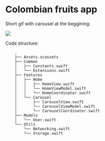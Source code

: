 #  Colombian fruits app

Short gif with carousel at the beggining:

![](DemoGifs/Beggining-carousel.gif)

Code structure:

        .
        ├── Assets.xcassets
        ├── Common
        │   ├── Constants.swift
        │   └── Extensions.swift
        ├── Features
        │   ├── Home
        │   │   ├── HomeView.swift
        │   │   └── HomeViewModel.swift
        │   │   └── HomeCoordinator.swift
        │   └── Carousel
        │       ├── CarouselView.swift
        │       └── CarouselViewModel.swift
        │       └── CarouselCoordinator.swift
        ├── Models
        │   └── User.swift
        └── Utils
            └── Networking.swift
            └── Storage.swift
            

